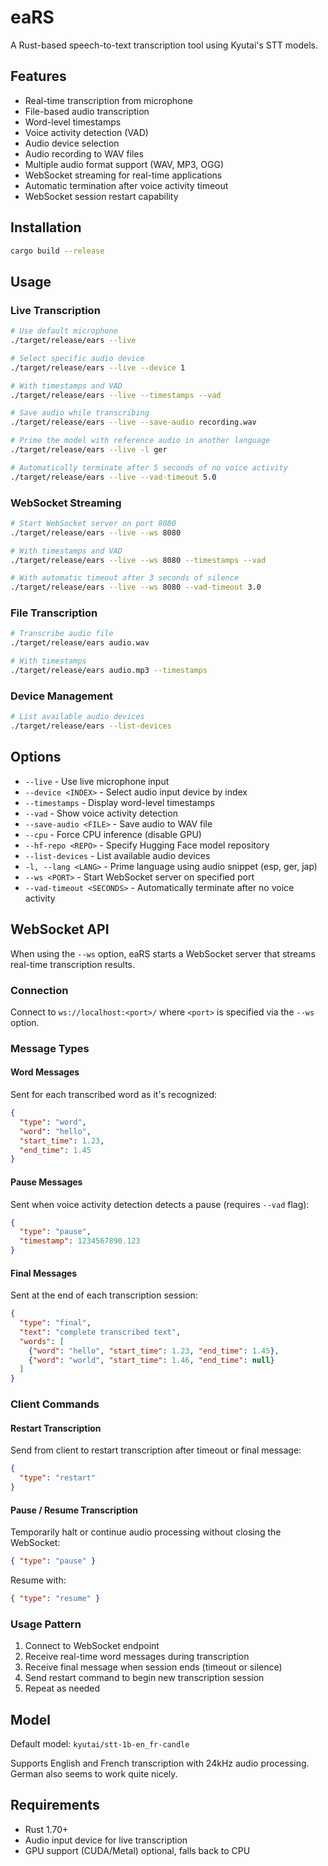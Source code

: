 # eaRS

A Rust-based speech-to-text transcription tool using Kyutai's STT models.

## Features

- Real-time transcription from microphone
- File-based audio transcription
- Word-level timestamps
- Voice activity detection (VAD)
- Audio device selection
- Audio recording to WAV files
- Multiple audio format support (WAV, MP3, OGG)
- WebSocket streaming for real-time applications
- Automatic termination after voice activity timeout
- WebSocket session restart capability

## Installation

```bash
cargo build --release
```

## Usage

### Live Transcription

```bash
# Use default microphone
./target/release/ears --live

# Select specific audio device
./target/release/ears --live --device 1

# With timestamps and VAD
./target/release/ears --live --timestamps --vad

# Save audio while transcribing
./target/release/ears --live --save-audio recording.wav

# Prime the model with reference audio in another language
./target/release/ears --live -l ger

# Automatically terminate after 5 seconds of no voice activity
./target/release/ears --live --vad-timeout 5.0
```

### WebSocket Streaming

```bash
# Start WebSocket server on port 8080
./target/release/ears --live --ws 8080

# With timestamps and VAD
./target/release/ears --live --ws 8080 --timestamps --vad

# With automatic timeout after 3 seconds of silence
./target/release/ears --live --ws 8080 --vad-timeout 3.0
```

### File Transcription

```bash
# Transcribe audio file
./target/release/ears audio.wav

# With timestamps
./target/release/ears audio.mp3 --timestamps
```

### Device Management

```bash
# List available audio devices
./target/release/ears --list-devices
```

## Options

- `--live` - Use live microphone input
- `--device <INDEX>` - Select audio input device by index
- `--timestamps` - Display word-level timestamps
- `--vad` - Show voice activity detection
- `--save-audio <FILE>` - Save audio to WAV file
- `--cpu` - Force CPU inference (disable GPU)
- `--hf-repo <REPO>` - Specify Hugging Face model repository
- `--list-devices` - List available audio devices
- `-l, --lang <LANG>` - Prime language using audio snippet (esp, ger, jap)
- `--ws <PORT>` - Start WebSocket server on specified port
- `--vad-timeout <SECONDS>` - Automatically terminate after no voice activity

## WebSocket API

When using the `--ws` option, eaRS starts a WebSocket server that streams real-time transcription results.

### Connection

Connect to `ws://localhost:<port>/` where `<port>` is specified via the `--ws` option.

### Message Types

#### Word Messages
Sent for each transcribed word as it's recognized:
```json
{
  "type": "word",
  "word": "hello",
  "start_time": 1.23,
  "end_time": 1.45
}
```

#### Pause Messages
Sent when voice activity detection detects a pause (requires `--vad` flag):
```json
{
  "type": "pause",
  "timestamp": 1234567890.123
}
```

#### Final Messages
Sent at the end of each transcription session:
```json
{
  "type": "final",
  "text": "complete transcribed text",
  "words": [
    {"word": "hello", "start_time": 1.23, "end_time": 1.45},
    {"word": "world", "start_time": 1.46, "end_time": null}
  ]
}
```

### Client Commands

#### Restart Transcription
Send from client to restart transcription after timeout or final message:
```json
{
  "type": "restart"
}
```

#### Pause / Resume Transcription
Temporarily halt or continue audio processing without closing the WebSocket:
```json
{ "type": "pause" }
```
Resume with:
```json
{ "type": "resume" }
```

### Usage Pattern

1. Connect to WebSocket endpoint
2. Receive real-time word messages during transcription
3. Receive final message when session ends (timeout or silence)
4. Send restart command to begin new transcription session
5. Repeat as needed

## Model

Default model: `kyutai/stt-1b-en_fr-candle`

Supports English and French transcription with 24kHz audio processing. German also seems to work quite nicely.

## Requirements

- Rust 1.70+
- Audio input device for live transcription
- GPU support (CUDA/Metal) optional, falls back to CPU

